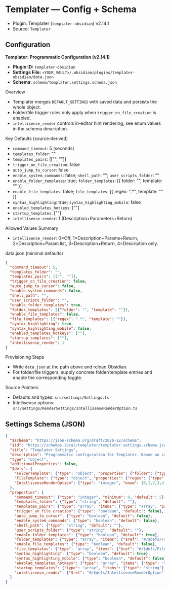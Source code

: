 # Templater — Config + Schema

- Plugin: Templater (`templater-obsidian`) v2.14.1
- Source: `Templater`

## Configuration

**Templater: Programmatic Configuration (v2.14.1)**

- **Plugin ID:** `templater-obsidian`
- **Settings File:** `<YOUR_VAULT>/.obsidian/plugins/templater-obsidian/data.json`
- **Schema:** `schema/templater.settings.schema.json`

Overview
- Templater merges `DEFAULT_SETTINGS` with saved data and persists the whole object.
- Folder/file trigger rules only apply when `trigger_on_file_creation` is enabled.
- `intellisense_render` controls in‑editor hint rendering; see enum values in the schema description.

Key Defaults (source‑derived)
- `command_timeout`: 5 (seconds)
- `templates_folder`: ""
- `templates_pairs`: [["", ""]]
- `trigger_on_file_creation`: false
- `auto_jump_to_cursor`: false
- `enable_system_commands`: false; `shell_path`: ""; `user_scripts_folder`: ""
- `enable_folder_templates`: true; `folder_templates`: [{ folder: "", template: "" }]
- `enable_file_templates`: false; `file_templates`: [{ regex: ".*", template: "" }]
- `syntax_highlighting`: true; `syntax_highlighting_mobile`: false
- `enabled_templates_hotkeys`: [""]
- `startup_templates`: [""]
- `intellisense_render`: 1 (Description+Parameters+Return)

Allowed Values Summary
- `intellisense_render`: 0=Off, 1=Description+Params+Return, 2=Description+Param list, 3=Description+Return, 4=Description only.

data.json (minimal defaults)
```json
{
  "command_timeout": 5,
  "templates_folder": "",
  "templates_pairs": [["", ""]],
  "trigger_on_file_creation": false,
  "auto_jump_to_cursor": false,
  "enable_system_commands": false,
  "shell_path": "",
  "user_scripts_folder": "",
  "enable_folder_templates": true,
  "folder_templates": [{"folder": "", "template": ""}],
  "enable_file_templates": false,
  "file_templates": [{"regex": ".*", "template": ""}],
  "syntax_highlighting": true,
  "syntax_highlighting_mobile": false,
  "enabled_templates_hotkeys": [""],
  "startup_templates": [""],
  "intellisense_render": 1
}
```

Provisioning Steps
- Write `data.json` at the path above and reload Obsidian.
- For folder/file triggers, supply concrete folder/template entries and enable the corresponding toggle.

Source Pointers
- Defaults and types: `src/settings/Settings.ts`
- Intellisense options: `src/settings/RenderSettings/IntellisenseRenderOption.ts`

## Settings Schema (JSON)

```json
{
  "$schema": "https://json-schema.org/draft/2020-12/schema",
  "$id": "https://schemas.local/templater/templater.settings.schema.json",
  "title": "Templater Settings",
  "description": "Programmatic configuration for Templater. Based on src/settings/Settings.ts.",
  "type": "object",
  "additionalProperties": false,
  "$defs": {
    "FolderTemplate": {"type": "object", "properties": {"folder": {"type": "string"}, "template": {"type": "string"}}, "required": ["folder", "template"], "additionalProperties": false},
    "FileTemplate": {"type": "object", "properties": {"regex": {"type": "string"}, "template": {"type": "string"}}, "required": ["regex", "template"], "additionalProperties": false},
    "IntellisenseRenderOption": {"type": "integer", "enum": [0,1,2,3,4], "description": "0=Off, 1=Description+Params+Return, 2=Description+Param list, 3=Description+Return, 4=Description only"}
  },
  "properties": {
    "command_timeout": {"type": "integer", "minimum": 0, "default": 5},
    "templates_folder": {"type": "string", "default": ""},
    "templates_pairs": {"type": "array", "items": {"type": "array", "prefixItems": [{"type": "string"}, {"type": "string"}], "minItems": 2, "maxItems": 2}, "default": [["",""]]},
    "trigger_on_file_creation": {"type": "boolean", "default": false},
    "auto_jump_to_cursor": {"type": "boolean", "default": false},
    "enable_system_commands": {"type": "boolean", "default": false},
    "shell_path": {"type": "string", "default": ""},
    "user_scripts_folder": {"type": "string", "default": ""},
    "enable_folder_templates": {"type": "boolean", "default": true},
    "folder_templates": {"type": "array", "items": {"$ref": "#/$defs/FolderTemplate"}, "default": [{"folder": "", "template": ""}]},
    "enable_file_templates": {"type": "boolean", "default": false},
    "file_templates": {"type": "array", "items": {"$ref": "#/$defs/FileTemplate"}, "default": [{"regex": ".*", "template": ""}]},
    "syntax_highlighting": {"type": "boolean", "default": true},
    "syntax_highlighting_mobile": {"type": "boolean", "default": false},
    "enabled_templates_hotkeys": {"type": "array", "items": {"type": "string"}, "default": [""]},
    "startup_templates": {"type": "array", "items": {"type": "string"}, "default": [""]},
    "intellisense_render": {"$ref": "#/$defs/IntellisenseRenderOption", "default": 1}
  }
}
```
